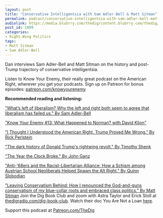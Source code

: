 ```yaml
---
layout: post
title: "Conservative Intelligentsia with Sam Adler-Bell & Matt Sitman"
permalink: podcast/conservative-intelligentsia-with-sam-adler-bell-matt-sitman
audiolink: https://media.blubrry.com/thedig/content.blubrry.com/thedig/The_Dig-EP_293-AdlerBell-Sitman.mp3
post_id: 1899
categories: 
- Right-Wing Politics
tags: 
- Matt Sitman
- Sam Adler-Bell
---
```


Dan interviews Sam Adler-Bell and Matt Sitman on the history and post-Trump trajectory of conservative intelligentsia.

Listen to 
Know Your Enemy, their really great podcast on the American Right, wherever you get your podcasts. Sign up on Patreon for bonus episodes: 
[patreon.com/knowyourenemy](http://patreon.com/knowyourenemy)


**Recommended reading and listening:**



["What’s left of liberalism? Why the left and right both seem to agree that liberalism has failed us." By Sam Adler-Bell](https://theoutline.com/post/7687/what-is-left-of-liberalism-ahmari-french)

["Know Your Enemy #13: What Happened to Norman? with David Klion"](https://www.dissentmagazine.org/blog/know-your-enemy-13-what-happened-to-norman-with-david-klion)

["I Thought I Understood the American Right. Trump Proved Me Wrong." By Rick Perlstein](https://www.nytimes.com/2017/04/11/magazine/i-thought-i-understood-the-american-right-trump-proved-me-wrong.html)

["The dark history of Donald Trump's rightwing revolt." By Timothy Shenk](https://www.theguardian.com/news/2016/aug/16/secret-history-trumpism-donald-trump)

["The Year the Clock Broke." By John Ganz](https://thebaffler.com/salvos/the-year-the-clock-broke-ganz)

["Anti-'68ers and the Racist-Libertarian Alliance: How a Schism among Austrian School Neoliberals Helped Spawn the Alt Right." By Quinn Slobodian](https://www.academia.edu/39530020/Anti-68ers_and_the_Racist-Libertarian_Alliance_How_a_Schism_among_Austrian_School_Neoliberals_Helped_Spawn_the_Alt_Right)

["Leaving Conservatism Behind: How I renounced the God-and-guns conservatism of my blue-collar roots and embraced class politics." By Matt Sitman](https://www.dissentmagazine.org/article/leaving-conservatism-behind-blue-collar-republican-progressive)
Join the Dig Book Club and zoom with Astra Taylor and Erick Stoll at 
[thedigradio.com/dig-book-club](http://thedigradio.com/dig-book-club). Watch their doc You Are Not a Loan 
[here](https://theintercept.com/2021/01/25/student-debt-you-are-not-a-loan-film/).

Support this podcast at 
[Patreon.com/TheDig](http://Patreon.com/TheDig)